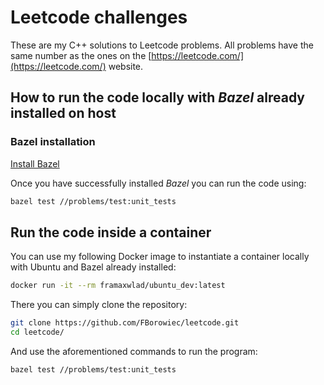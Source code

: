 # Leetcode challenges

These are my C++ solutions to Leetcode problems. All problems have the same number as the ones on the [https://leetcode.com/](https://leetcode.com/) website.

## How to run the code locally with *Bazel* already installed on host

### Bazel installation

[Install Bazel](https://docs.bazel.build/versions/master/install.html)

Once you have successfully installed *Bazel* you can run the code using:

```bash
bazel test //problems/test:unit_tests
```

## Run the code inside a container

You can use my following Docker image to instantiate a container locally with Ubuntu and Bazel already installed:

```bash
docker run -it --rm framaxwlad/ubuntu_dev:latest
```

There you can simply clone the repository:

```bash
git clone https://github.com/FBorowiec/leetcode.git
cd leetcode/
```

And use the aforementioned commands to run the program:

```bash
bazel test //problems/test:unit_tests
```
